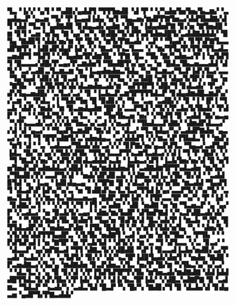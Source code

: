 ▜▃▝▐▞▞▝▄▜▝▝▚▟▉▞▄▟▟▜▝▜▜▜▅▟▊▝▟▝▛▝▝▞▚▟▅▜▅▜▅▞▙▃▆▞▝▃▄▟▄▃▛▝▄▃▅▝▜▞▝▛▐▃▄▟▐▟▄▝▅▜▝▜▄▃▅▞▆▟▛▛▇▜▅▃▞▟▟▜▙▟▇▞▟▜▝▟▟▝▜▃▜▝▄▟▇▟▉▝▊▟▄▃▟▞▄▟▆▝▟▜▄▝▐▟▄▟▅▛▇▝▊▞▅▝▇▜▅▟█▝▆▝▊▜▝▃▅▝▅▜▄▝▇▝▄▞▚▞▚▝▉▟█▞▜▞▟▜▚▟▜▟▅▟█▜▞▃▟▟▇▟▟▟▞▝▉▜▄▝▇▟▉▜▝▟▟▞▅▞▆▝▛▝█▞▚▝▆▜▞▛▇▃▟▞▝▃▛▝▝▜▄▟▚▝▊▜▚▛▇▜▃▃▟▛▇▜▚▝▐▟▊▟▛▟▄▛▐▟▚▝▞▝▇▃▞▜▚▃▜▃▃▝▞▝▆▞▜▜▄▜▚▜▜▞▜▜▃▟▃▃▅▟▛▜▝▜▟▜▝▝▞▜▄▟▅▜▛▟▆▜▙▝▝▛▇▝█▃▝▜▙▝▇▞▚▟▅▃▞▛▐▝▅▜▟▜▜▝█▃▃▃▞▟█▞▛▃▄▞▛▃▆▟▅▜▝▜▙▟█▜▚▞▄▞▃▝▅▝█▟▃▜▙▃▅▃▃▟▟▝▟▜▞▝▃▞▃▟▊▃▜▃▆▃▆▝▆▝▐▃▄▟▅▟▅▃▜▟▄▝▚▞▜▃▆▃▞▜▃▛▐▟▚▜▃▞▃▃▝▜▄▜▄▟▝▟▉▞▟▝▊▃▟▝▜▝▚▞▝▞▛▜▄▝▞▃▜▟█▝▅▜▝▟▄▞▙▜▛▞▝▜▄▝▅▝▇▜▙▝▝▃▙▜▙▜▜▞▟▞▟▃▅▟▅▃▟▞▆▝▚▟▜▜▛▜▝▟█▞▜▝▊▟▃▟▞▝▛▃▞▟▚▜▄▃▅▟█▞▝▃▜▃▞▃▞▝▊▝▐▃▙▃▛▃▆▜▛▜▜▜▟▃▛▝▊▟▄▟▆▟█▃▆▟▚▞▞▃▆▝▃▝▛▟▃▝▐▝▜▟▞▜▅▝█▝▉▟▊▞▚▝▜▃▝▃▄▝▃▟█▞▞▝▊▝▐▝▐▛▐▝▜▃▙▝▟▟▚▝▆▟▞▝▆▝▉▃▅▟▄▟▆▝█▛▐▞▃▃▛▜▟▝▞▜▞▞▛▃▙▞▙▜▙▟▞▝▛▟▛▝▐▃▝▝▞▜▟▞▜▞▃▝▃▜▃▝▝▃▝▜▅▜▙▃▅▝▅▞▝▞▜▟▜▝▉▝▃▟▟▝▇▞▄▃▄▝▚▜▚▃▃▟▞▃▞▞▞▟▞▜▅▃▚▞▃▟▝▞▅▃▟▝▝▜▙▟▃▃▛▟▇▞▝▟▆▟▛▟▃▃▞▞▟▝▟▝▄▃▞▝▝▜▄▟▜▃▆▟▛▝▇▞▟▝▄▝▟▃▞▝▜▃▜▟▄▞▚▞▃▟▟▛▇▟▅▝▄▃▃▞▞▝▜▝▜▝█▜▚▟▇▜▞▃▚▟▅▟▄▃▝▃▞▟▟▟▜▝▞▞▆▃▚▛▐▜▙▟▃▜▝▝▆▟▚▝▆▜▝▟▝▝▃▝▃▟▃▃▞▜▙▟▞▟▞▃▞▞▞▝▊▛▇▞▅▞▄▃▛▟▜▃▝▜▄▃▞▃▟▜▄▛▐▟▃▝█▞▚▞▄▞▞▜▟▞▟▜▙▝▜▜▄▜▃▃▛▜▚▃▆▜▃▟▃▞▞▟▐▝▜▝▛▝█▟▚▝▞▝▜▝▇▃▛▞▅▞▚▞▟▜▞▟▊▟▃▟▟▟▚▃▙▝▐▃▙▃▞▟▜▝▐▃▙▜▅▞▅▞▟▝█▝▅▜▅▜▅▟▚▟▚▟▆▟▟▃▞▟█▟▝▝▆▞▆▟▟▟▅▟▜▝▃▟▇▟▆▜▛▜▚▟▃▟▅▝▆▞▙▞▞▜▙▟▊▞▛▞▃▃▛▜▞▟▝▝▅▟▞▟▛▟▊▃▙▝▞▟▇▃▚▟▐▃▚▜▙▝▉▞▟▝▝▃▟▟▉▜▟▝▄▝▐▃▄▝▐▟▊▟▄▃▄▝▝▞▜▛▇▝█▝▞▟▃▞▛▝▟▞▅▜▙▝▆▃▟▟▝▜▄▟▜▜▝▟▃▟▚▛▐▟▚▞▚▞▃▝▅▝▊▟▉▟▚▃▜▃▜▃▞▜▜▟▐▞▄▞▃▃▛▜▞▞▚▞▜▞▝▃▅▃▜▃▙▝▞▞▆▃▜▃▚▟▃▃▅▃▄▝█▟▛▃▛▛▐▟▚▝▐▜▛▃▃▜▛▝▚▞▚▝▛▝▐▟▝▝▊▟▇▞▃▜▝▝▝▞▞▜▝▞▜▝▐▜▝▃▚▟▆▝▝▟▊▝▅▟▇▝▅▝▆▝▜▃▅▃▛▝▄▝▄▞▛▝▞▃▟▃▞▝▅▝▉▃▙▜▞▃▄▞▝▟▆▞▆▞▙▟▛▝▟▜▅▛▇▟▝▞▚▃▛▟█▃▟▞▟▞▛▃▝▝▚▜▛▞▆▟▚▜▙▝▉▟▅▜▝▜▄▞▅▝▉▟▜▞▟▝█▃▚▟▞▛▐▝▆▃▙▝▚▜▚▝█▜▜▟▃▟▛▞▚▝▅▟▅▃▛▟▆▝▐▜▙▝█▟▄▜▝▞▚▞▅▜▚▜▟▞▅▜▄▝▚▝▝▟▅▞▙▝▚▜▞▟▞▟▟▜▜▜▄▟▛▃▝▞▙▜▙▝▅▟▇▜▝▃▟▝▄▞▅▝▅▜▞▜▙▞▃▝▛▜▙▝▝▝▛▟▜▟▚▟▐▝▅▝▇▜▛▝▅▝▛▃▙▜▟▝▝▟▜▞▞▝▆▝▃▝▜▝▟▜▃▃▝▞▃▝▊▃▞▝▝▟▃▃▛▝▄▞▅▛▇▃▟▝▜▜▝▟▇▃▜▞▞▟█▟▉▝▚▛▐▝▉▃▃▟▐▃▙▞▅▟▉▞▃▞▛▃▟▞▚▃▙▞▞▝▃▝▃▜▟▜▞▝▉▞▞▝▟▞▚▃▜▛▐▟▉▜▄▟▞▟▅▜▝▝▅▟▅▝▇▟█▝▛▃▅▟▇▃▞▞▙▞▄▝▆▟▇▟▅▝▊▃▛▟▅▃▚▜▃▝▅▞▛▝█▞▆▝▚▜▙▃▚▞▚▞▃▞▝▝▟▃▜▃▚▝▄▝▉▝▊▞▟▝▞▛▐▜▟▜▟▜▛▜▚▜▙▝▆▜▅▃▟▞▆▟▇▟▇▝▟▟▐▟▟▟█▜▜▟▃▜▞▟▚▜▙▞▞▛▐▟▞▝▛▞▝▟▐▞▙▃▜▛▐▟▞▝▞▟█▃▚▟▇▛▇▝▉▝▃▟▆▃▝▜▟▃▛▝▚▃▟▞▚▝▃▟▃▜▟▝█▃▛▝▚▝█▞▚▝▇▟▊▞▜▝▉▝▟▃▙▞▟▝▊▟▄▃▅▝▄▟▛▜▞▛▇▃▟▟▞
